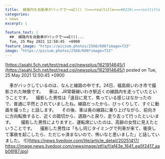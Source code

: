 ```yaml
---
title:  線路内を自動車がバックで─=≡Σ((( つ===realtitle===#8226;===realtitle===#768;ω===realtitle===#8226;===realtitle===#769;)つ  
categories:
- news
excerpt: |
  
feature_text: |
  ##  線路内を自動車がバックで─=≡Σ(((...
  Tue, 25 May 2021 12:50:45  +0900
feature_image: "https://picsum.photos/2560/600?image=733"
image: "https://picsum.photos/2560/600?image=733"
---
```


[https://asahi.5ch.net/test/read.cgi/newsplus/1621914645/](https://asahi.5ch.net/test/read.cgi/newsplus/1621914645/)
posted on Tue, 25 May 2021 12:50:45  +0900

<!--more-->

　車がバックしているのは、なんと線路の中です。24日、福島県いわき市で撮影された映像です。 　車は、JR常磐線いわき駅近くの線路内を走っていたということです。 　撮影した男性は「遠目に見て、焦っている感じはなかったので、普通に平然とされていましたね。線路だったから、びっくりして、すぐに動画を撮った」と話します。 　その後、車は奥の線路に乗り上げながら、前向きに方向転換すると、近くの踏切から、道路へと戻り、走り去って行ったといいます。　 　撮影した男性によりますと、運転席にいたのは、高齢の女性に見えたということです。 　撮影した男性は「もし同じタイミングで列車が来て、衝突して事故を起こしたら、ただじゃ済まないので、怖いなと思いました」と話していました。 ![](https://news.livedoor.com/lite/article_detail/20251417/ https://image.news.livedoor.com/newsimage/stf/a/f/af43e_1641_ea5f2417_aab06f87.jpg)
